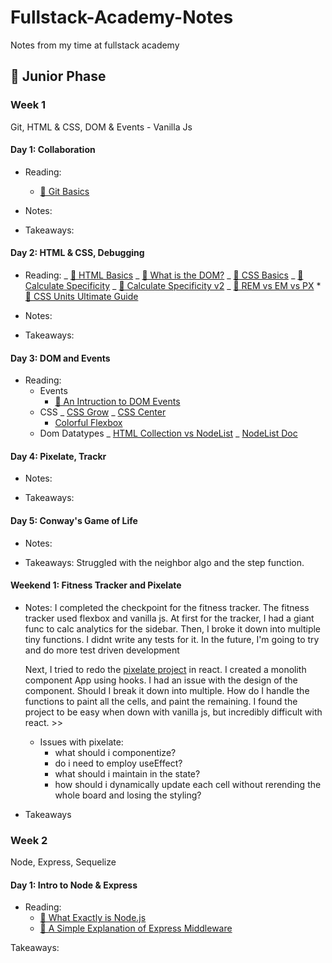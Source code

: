 # Fullstack-Academy-Notes

Notes from my time at fullstack academy

## 🐣 Junior Phase

### Week 1

Git, HTML & CSS, DOM & Events - Vanilla Js

#### Day 1: Collaboration

- Reading:

  - [📖 Git Basics](https://git-scm.com/book/en/v2/Getting-Started-Git-Basics)

- Notes:

* Takeaways:

#### Day 2: HTML & CSS, Debugging

- Reading:
  _ [📖 HTML Basics](https://developer.mozilla.org/en-US/docs/Learn/Getting_started_with_the_web/HTML_basics)
  _ [📖 What is the DOM?](https://css-tricks.com/dom/)
  _ [📖 CSS Basics](https://developer.mozilla.org/en-US/docs/Learn/Getting_started_with_the_web/CSS_basics)
  _ [📖 Calculate Specificity](https://slicejack.com/quick-guide-to-css-specificity/)
  _ [📖 Calculate Specificity v2](https://css-tricks.com/specifics-on-css-specificity/)
  _ [📖 REM vs EM vs PX](https://engageinteractive.co.uk/blog/em-vs-rem-vs-px) \* [📖 CSS Units Ultimate Guide](https://blog.alexdevero.com/css-units-ultimate-guide/)

- Notes:

* Takeaways:

#### Day 3: DOM and Events

- Reading:
  - Events
    - [📖 An Intruction to DOM Events](https://www.smashingmagazine.com/2013/11/an-introduction-to-dom-events/)
  - CSS
    _ [CSS Grow](https://css-tricks.com/flex-grow-is-weird/)
    _ [CSS Center](https://css-tricks.com/centering-css-complete-guide/)
    - [Colorful Flexbox](https://medium.freecodecamp.org/even-more-about-how-flexbox-works-explained-in-big-colorful-animated-gifs-a5a74812b053)
  - Dom Datatypes
    _ [HTML Collection vs NodeList](https://teamtreehouse.com/community/understanding-the-difference-between-an-htmlcollection-and-a-nodelist)
    _ [NodeList Doc](https://developer.mozilla.org/en-US/docs/Web/API/NodeList)

#### Day 4: Pixelate, Trackr

- Notes:

* Takeaways:

#### Day 5: Conway's Game of Life

- Notes:

* Takeaways:
  Struggled with the neighbor algo and the step function.

#### Weekend 1: Fitness Tracker and Pixelate

- Notes:
  I completed the checkpoint for the fitness tracker. The fitness tracker used flexbox and vanilla js. At first for the tracker, I had a giant func to calc analytics for the sidebar. Then, I broke it down into multiple tiny functions. I didnt write any tests for it. In the future, I'm going to try and do more test driven development

  Next, I tried to redo the [pixelate project](https://github.com/dwyfrequency/Reactive-Pixel-Board) in react. I created a monolith component App using hooks. I had an issue with the design of the component. Should I break it down into multiple. How do I handle the functions to paint all the cells, and paint the remaining. I found the project to be easy when down with vanilla js, but incredibly difficult with react. >>

  - Issues with pixelate:
    - what should i componentize?
    - do i need to employ useEffect?
    - what should i maintain in the state?
    - how should i dynamically update each cell without rerending the whole board and losing the styling?

* Takeaways

### Week 2

Node, Express, Sequelize

#### Day 1: Intro to Node & Express

- Reading:
  - [📖 What Exactly is Node.js](https://medium.freecodecamp.org/what-exactly-is-node-js-ae36e97449f5)
  - [📖 A Simple Explanation of Express Middleware](https://medium.com/@agoiabeladeyemi/a-simple-explanation-of-express-middleware-c68ea839f498)

Takeaways:
